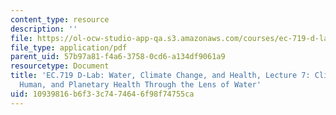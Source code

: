 ```yaml
---
content_type: resource
description: ''
file: https://ol-ocw-studio-app-qa.s3.amazonaws.com/courses/ec-719-d-lab-water-climate-change-and-health-spring-2019/10939816b6f33c7474646f98f74755ca_MITEC_719S19_lec7.pdf
file_type: application/pdf
parent_uid: 57b97a81-f4a6-3758-0cd6-a134df9061a9
resourcetype: Document
title: 'EC.719 D-Lab: Water, Climate Change, and Health, Lecture 7: Climate Change,
  Human, and Planetary Health Through the Lens of Water'
uid: 10939816-b6f3-3c74-7464-6f98f74755ca
---
```

